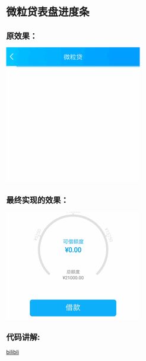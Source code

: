 # 微粒贷表盘进度条

## 原效果：

 ![image](src.gif)


## 最终实现的效果：

 ![image](des.gif)


## 代码讲解:

[bilibli](https://space.bilibili.com/476440159?from=search&seid=1381306178785305543)


